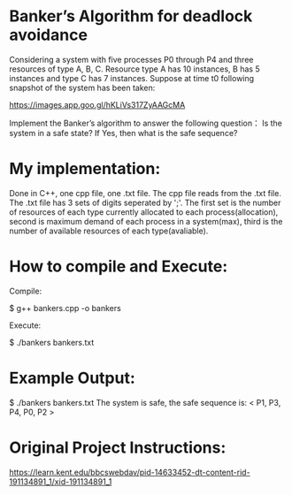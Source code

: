 # Banker’s Algorithm for deadlock avoidance
Considering a system with five processes P0 through P4 and three resources of type A, B, C. Resource type A has 10 instances, B has 5 instances and type C has 7 instances. Suppose at time t0 following snapshot of the system has been taken:

https://images.app.goo.gl/hKLiVs317ZyAAGcMA

Implement the Banker’s algorithm to answer the following question： Is the system in a safe state? If Yes, then what is the safe sequence?

# My implementation:
Done in C++, one cpp file, one .txt file. The cpp file reads from the .txt file. The .txt file has 3 sets of digits seperated by ';'. The first set is the number of resources of each type currently allocated to each process(allocation), second is maximum demand of each process in a system(max), third is the number of available resources of each type(avaliable).

# How to compile and Execute:
Compile: 

$ g++ bankers.cpp -o bankers

Execute:

$ ./bankers bankers.txt

# Example Output: 
$ ./bankers bankers.txt
The system is safe, the safe sequence is: 
<  P1, P3, P4, P0, P2 >

# Original Project Instructions:
https://learn.kent.edu/bbcswebdav/pid-14633452-dt-content-rid-191134891_1/xid-191134891_1


